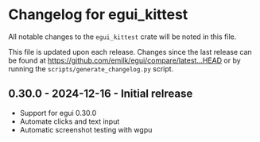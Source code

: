 # Changelog for egui_kittest
All notable changes to the `egui_kittest` crate will be noted in this file.


This file is updated upon each release.
Changes since the last release can be found at <https://github.com/emilk/egui/compare/latest...HEAD> or by running the `scripts/generate_changelog.py` script.


## 0.30.0 - 2024-12-16 - Initial relrease
* Support for egui 0.30.0
* Automate clicks and text input
* Automatic screenshot testing with wgpu
